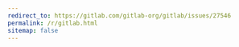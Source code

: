 ```yaml
---
redirect_to: https://gitlab.com/gitlab-org/gitlab/issues/27546
permalink: /r/gitlab.html
sitemap: false
---
```


